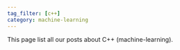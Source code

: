 ```yaml
---
tag_filter: [c++]
category: machine-learning
---
```


This page list all our posts about C++ (machine-learning).
